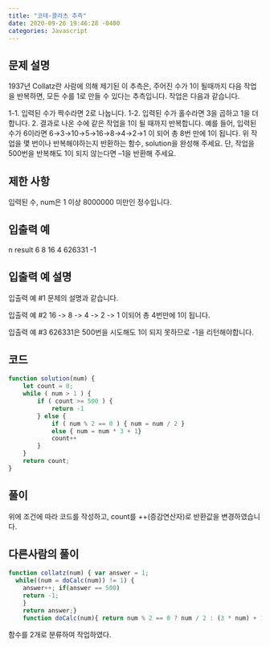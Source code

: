 ```yaml
---
title: "코테-콜라츠 추측"
date: 2020-09-26 19:46:28 -0400
categories: Javascript
---
```


문제 설명
---
1937년 Collatz란 사람에 의해 제기된 이 추측은, 주어진 수가 1이 될때까지 다음 작업을 반복하면, 모든 수를 1로 만들 수 있다는 추측입니다. 작업은 다음과 같습니다.

1-1. 입력된 수가 짝수라면 2로 나눕니다. 
1-2. 입력된 수가 홀수라면 3을 곱하고 1을 더합니다.
2. 결과로 나온 수에 같은 작업을 1이 될 때까지 반복합니다.
예를 들어, 입력된 수가 6이라면 6→3→10→5→16→8→4→2→1 이 되어 총 8번 만에 1이 됩니다. 위 작업을 몇 번이나 반복해야하는지 반환하는 함수, solution을 완성해 주세요. 단, 작업을 500번을 반복해도 1이 되지 않는다면 –1을 반환해 주세요.

제한 사항
---
입력된 수, num은 1 이상 8000000 미만인 정수입니다.

입출력 예
---
n	result
6	8
16	4
626331	-1

입출력 예 설명
---
입출력 예 #1
문제의 설명과 같습니다.

입출력 예 #2
16 -> 8 -> 4 -> 2 -> 1 이되어 총 4번만에 1이 됩니다.

입출력 예 #3
626331은 500번을 시도해도 1이 되지 못하므로 -1을 리턴해야합니다.

코드
---
``` javascript
function solution(num) { 
    let count = 0; 
    while ( num > 1 ) { 
        if ( count >= 500 ) { 
            return -1 
        } else { 
            if ( num % 2 == 0 ) { num = num / 2 } 
            else { num = num * 3 + 1} 
            count++ 
        } 
    } 
    return count;
}
```

풀이
---
위에 조건에 따라 코드를 작성하고, count를 ++(증감연산자)로 반환값을 변경하였습니다.

다른사람의 풀이
---
``` javascript
function collatz(num) { var answer = 1; 
  while((num = doCalc(num)) != 1) { 
    answer++; if(answer == 500) 
    return -1; 
    } 
    return answer;} 
    function doCalc(num){ return num % 2 == 0 ? num / 2 : (3 * num) + 1; }
```

함수를 2개로 분류하여 작업하였다.
